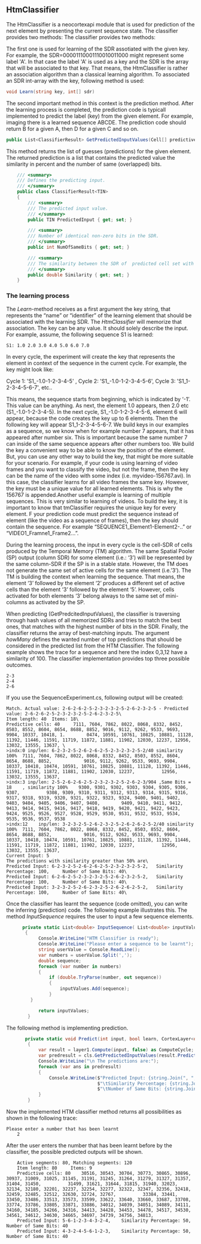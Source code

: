## HtmClassifier
The HtmClassifier is a neocortexapi module that is used for prediction of the next element by presenting the current sequence state. The classifier provides two methods:
The classifier provides two methods:

The first one is used for learning of the SDR assotiated with the given key. For example, the SDR=00001110001110010011000 might represent some label 'A'. In that case the label 'A' is used as a key and the SDR is the array that will be associated to that key. That means, the HtmClassifier is rather an association algorithm than a classical learning algorithm. To associated an SDR int-array with the key, following method is used:

~~~csharp
void Learn(string key, int[] sdr)
~~~

The second important method in this context is the prediction method. After the learning process is completed, the prediction code is typicall implemented to predict the label (key) from the given element. For example, imaging there is a learned sequence ABCDE. The prediction code should return B for a given A, then D for a given C and so on. 

~~~csharp
public List<ClassifierResult> GetPredictedInputValues(Cell[] predictiveCells, short howMany)
~~~
This method returns the list of guesses (predictions) for the given element. The returned prediction is a list that contains the predicted value the similarity in percent and the number of same (overlapped) bits.

~~~csharp
    /// <summary>
    /// Defines the predicting input.
    /// </summary>
    public class ClassifierResult<TIN>
    {
        /// <summary>
        /// The predicted input value.
        /// </summary>
        public TIN PredictedInput { get; set; }

        /// <summary>
        /// Number of identical non-zero bits in the SDR.
        /// </summary>
        public int NumOfSameBits { get; set; }

        /// <summary>
        /// The similarity between the SDR of  predicted cell set with the SDR of the input.
        /// </summary>
        public double Similarity { get; set; }
    }
~~~

### The learning process
The *Learn*-method receives as a first argument the key string, that represents the “name” or “identifier” of the learning element that should be associated with the learning SDR. The *HtmClassifier* will memorize that association. The key can be any value. It should solely describe the input.
For example, assume, the following sequence S1 is learned:

~~~
S1: 1.0 2.0 3.0 4.0 5.0 6.0 7.0 
~~~

In every cycle, the experiment will create the key that represents the element in context of the sequence in the current cycle. For example, the key might look like:

Cycle 1: 'S1_-1.0-1-2-3-4-5' , 
Cycle 2: 'S1_-1.0-1-2-3-4-5-6', 
Cycle 3: 'S1_1-2-3-4-5-6-7', 
etc..

This means, the sequence starts from beginning, which is indicated by ‘-1’. This value can be anything. As next, the element 1.0 appears, then 2.0 etc (S1_-1.0-1-2-3-4-5). In the next cycle, S1_-1.0-1-2-3-4-5-6, element 6 will appear, because the code creates the key up to 6 elements. Then the following key will appear S1_1-2-3-4-5-6-7. We build keys in our examples as a sequence, so we know when for example number 7 appears, that it has appeared after number six. This is important because the same number 7 can inside of the same sequence appears after other numbers too. We build the key a convenient way to be able to know the position of the element. But, you can use any other way to build the key, that might be more suitable for your scenario. For example, if your code is using learning of video frames and you want to classify the video, but not the frame, then the key can be the name of the video with some index (i.e. myvideo-156767.avi). In this case, the classifier learns for all video frames the same key. However, the key must be a unique value for all learned elements. This is why the 156767 is appended.Another useful example is learning of multiple sequences. This is very similar to learning of videos. To build the key, it is important to know that tmClassifier requires the unique key for every element. F your prediction code must predict the sequence instead of element (like the video as a sequence of frames), then the key should contain the sequence. For example “SEQUENCE1_Element1-Element2-..” or “VIDEO1_Framne1_Frame2…”.

During the learning process, the input in every cycle is the cell-SDR of cells produced by the Temporal Memory (TM) algorithm. The same Spatial Pooler (SP) output (column SDR) for some element (i.e.: ‘3’) will be represented by the same column-SDR if the SP is in a stable state. However, the TM does not generate the same set of active cells for the same element (i.e.’3’). The TM is building the context when learning the sequence.
That means, the element ‘3’ followed by the element ‘2’ produces a different set of active cells than the element ‘3’ followed by the element ‘5’. However, cells activated for both elements ‘3’ belong always to the same set of mini-columns as activated by the SP. 

When predicting (GetPredcitedInputValues), the classifier is traversing through hash values of all memorized SDRs and tries to match the best ones, that matches with the highest number of bits in the SDR. Finally, the classifier returns the array of best-matching inputs.
The argument *howMany* defines the wanted number of top predictions that should be considered in the predicted list from the HTM Classifier.
The following example shows the trace for a sequence and here the index 0,3,12 have a similarity of 100. The classifier implementation provides top three possible outcomes. 
~~~
2-3
2-4
2-6
~~~

If you use the SequenceExperiment.cs, following output will be created:

~~~
Match. Actual value: 2-6-2-6-2-5-2-3-2-3-2-5-2-6-2-3-2-5 - Predicted value: 2-6-2-6-2-5-2-3-2-3-2-5-2-6-2-3-2-5\
Item length: 40	 Items: 18\
Predictive cells: 40 	 7111, 7604, 7862, 8022, 8068, 8332, 8452, 8503, 8552, 8604, 8654, 8688, 8852, 9016, 9112, 9262, 9533, 9693, 9904, 10337, 10418, 1.        0474, 10591, 10761, 10825, 10881, 11128, 11392, 11446, 11591, 11719, 11872, 11881, 11902, 12030, 12237, 12956, 13032, 13555, 13637, \
>indx:0	inp/len: 6-2-3-2-5-2-6-2-6-2-5-2-3-2-3-2-5-2/40	similarity 100%	 7111, 7604, 7862, 8022, 8068, 8332, 8452, 8503, 8552, 8604, 8654, 8688, 8852,            9016, 9112, 9262, 9533, 9693, 9904, 10337, 10418, 10474, 10591, 10761, 10825, 10881, 11128, 11392, 11446, 11591, 11719, 11872, 11881, 11902, 12030, 12237,          12956, 13032, 13555, 13637, 
>indx:3	inp/len: 2-5-2-6-2-6-2-5-2-3-2-3-2-5-2-6-2-3/904 ,Same Bits = 18	, similarity 100% 	 9300, 9301, 9302, 9303, 9304, 9305, 9306, 9307,          9308, 9309, 9310, 9311, 9312, 9313, 9314, 9315, 9316, 9317, 9318, 9319, 9320, 9321, 9322, 9323, 9324, 9400, 9401, 9402, 9403, 9404, 9405, 9406, 9407, 9408,        9409, 9410, 9411, 9412, 9413, 9414, 9415, 9416, 9417, 9418, 9419, 9420, 9421, 9422, 9423, 9424, 9525, 9526, 9527, 9528, 9529, 9530, 9531, 9532, 9533, 9534,        9535, 9536, 9537, 9538 
>indx:12	inp/len: 3-2-3-2-5-2-6-2-3-2-5-2-6-2-6-2-5-2/40	similarity 100%	 7111, 7604, 7862, 8022, 8068, 8332, 8452, 8503, 8552, 8604, 8654, 8688, 8852,            9016, 9112, 9262, 9533, 9693, 9904, 10337, 10418, 10474, 10591, 10761, 10825, 10881, 11128, 11392, 11446, 11591, 11719, 11872, 11881, 11902, 12030, 12237,          12956, 13032, 13555, 13637, 
Current Input: 5
The predictions with similarity greater than 50% are\
Predicted Input: 6-2-3-2-5-2-6-2-6-2-5-2-3-2-3-2-5-2,	Similarity Percentage: 100, 	Number of Same Bits: 40\
Predicted Input: 6-2-6-2-5-2-3-2-3-2-5-2-6-2-3-2-5-2,	Similarity Percentage: 100, 	Number of Same Bits: 40\
Predicted Input: 3-2-3-2-5-2-6-2-3-2-5-2-6-2-6-2-5-2,	Similarity Percentage: 100, 	Number of Same Bits: 40\
~~~
Once the classifier has learnt the sequence (code omitted), you can write the inferring (prediction) code. The following example illustrates this. The method *InputSequence* requires the user to input a few sequence elements.
~~~csharp
      private static List<double> InputSequence( List<double> inputValues)
       {
            Console.WriteLine("HTM Classifier is ready");
            Console.WriteLine("Please enter a sequence to be learnt");
            string userValue = Console.ReadLine();
            var numbers = userValue.Split(',');
            double sequence;
            foreach (var number in numbers)
            {
                if (double.TryParse(number, out sequence))
                {
                    inputValues.Add(sequence);
                }
         }

            return inputValues;
        }
~~~     
The following method is implementing prediction.
~~~csharp
       private static void Predict(int input, bool learn, CortexLayer<object, object> layer1, HtmClassifier<string, ComputeCycle> cls)
        {
            var result = layer1.Compute(input, false) as ComputeCycle;
            var predresult = cls.GetPredictedInputValues(result.PredictiveCells.ToArray(), 3);
            Console.WriteLine("\n The predictions are:");
            foreach (var ans in predresult)
            {
                Console.WriteLine($"Predicted Input: {string.Join(", ", ans.PredictedInput)}," +
                                  $"\tSimilarity Percentage: {string.Join(", ", ans.Similarity)}, " +
                                  $"\tNumber of Same Bits: {string.Join(", ", ans.NumOfSameBits)}");
            }
        }
~~~

Now the implemented HTM classifier method returns all possibilities as shown in the following trace:
~~~
Please enter a number that has been learnt
    2
~~~
After the user enters the number that has been learnt before by the classifier, the possible predicted outputs will be shown.
 ~~~
     Active segments: 80, Matching segments: 120
     Item length: 80	 Items: 9
     Predictive cells: 80 	 30516, 30543, 30704, 30773, 30865, 30896, 30937, 31009, 31025, 31145, 31191, 31245, 31264, 31279, 31327, 31357, 31404, 31450,          31499, 31621, 31644, 31815, 31940, 32023, 32134, 32180, 32201, 32237, 32254, 32277, 32322, 32347, 32356, 32418, 32459, 32485, 32512, 32630, 32724, 32767,          33384, 33441, 33450, 33486, 33513, 33573, 33599, 33622, 33640, 33660, 33687, 33708, 33774, 33786, 33805, 33871, 33886, 34012, 34039, 34051, 34089, 34111,          34160, 34185, 34266, 34316, 34413, 34428, 34453, 34478, 34517, 34530, 34561, 34612, 34630, 34665, 34697, 34739, 34756, 34813, 
     Predicted Input: 5-6-1-2-3-4-3-2-4,	Similarity Percentage: 50, 	Number of Same Bits: 40
     Predicted Input: 4-3-2-4-5-6-1-2-3,	Similarity Percentage: 50, 	Number of Same Bits: 40
~~~





